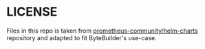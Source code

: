 # LICENSE

Files in this repo is taken from [prometheus-community/helm-charts](https://github.com/prometheus-community/helm-charts/tree/main/charts/kube-prometheus-stack) repository and adapted to fit ByteBuilder's use-case.
